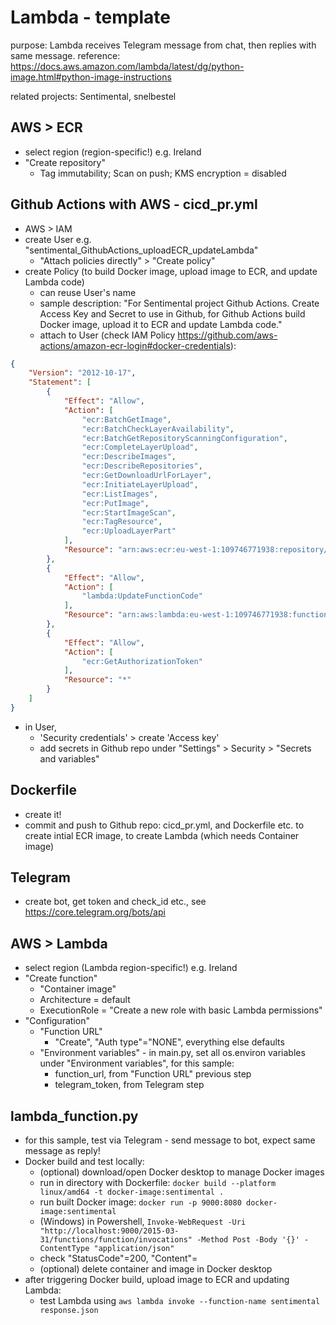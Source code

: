 # Lambda - template
purpose: Lambda receives Telegram message from chat, then replies with same message.
reference: https://docs.aws.amazon.com/lambda/latest/dg/python-image.html#python-image-instructions

related projects: Sentimental, snelbestel

## AWS > ECR
- select region (region-specific!) e.g. Ireland
- "Create repository"
  - Tag immutability; Scan on push; KMS encryption = disabled

## Github Actions with AWS - cicd_pr.yml
- AWS > IAM
- create User e.g. "sentimental_GithubActions_uploadECR_updateLambda"
  - "Attach policies directly" > "Create policy"
- create Policy (to build Docker image, upload image to ECR, and update Lambda code)
  - can reuse User's name
  - sample description: "For Sentimental project Github Actions. Create Access Key and Secret to use in Github, for Github Actions build Docker image, upload it to ECR and update Lambda code."
  - attach to User (check IAM Policy https://github.com/aws-actions/amazon-ecr-login#docker-credentials):
```json
{
    "Version": "2012-10-17",
    "Statement": [
        {
            "Effect": "Allow",
            "Action": [
                "ecr:BatchGetImage",
                "ecr:BatchCheckLayerAvailability",
                "ecr:BatchGetRepositoryScanningConfiguration",
                "ecr:CompleteLayerUpload",
                "ecr:DescribeImages",
                "ecr:DescribeRepositories",
                "ecr:GetDownloadUrlForLayer",
                "ecr:InitiateLayerUpload",
                "ecr:ListImages",
                "ecr:PutImage",
                "ecr:StartImageScan",
                "ecr:TagResource",
                "ecr:UploadLayerPart"
            ],
            "Resource": "arn:aws:ecr:eu-west-1:109746771938:repository/sentimental"
        },
        {
            "Effect": "Allow",
            "Action": [
                "lambda:UpdateFunctionCode"
            ],
            "Resource": "arn:aws:lambda:eu-west-1:109746771938:function:sentimental"
        },
        {
            "Effect": "Allow",
            "Action": [
                "ecr:GetAuthorizationToken"
            ],
            "Resource": "*"
        }
    ]
}
```
- in User, 
  - 'Security credentials' > create 'Access key'
  - add secrets in Github repo under "Settings" > Security > "Secrets and variables"

## Dockerfile
- create it!
- commit and push to Github repo: cicd_pr.yml, and Dockerfile etc. to create intial ECR image, to create Lambda (which needs Container image)

## Telegram
- create bot, get token and check_id etc., see https://core.telegram.org/bots/api

## AWS > Lambda
- select region (Lambda region-specific!) e.g. Ireland
- "Create function"
  - "Container image"
  - Architecture = default
  - ExecutionRole = "Create a new role with basic Lambda permissions"
- "Configuration"
  - "Function URL"
      - "Create", "Auth type"="NONE", everything else defaults
  - "Environment variables" - in main.py, set all os.environ variables under "Environment variables", for this sample:
    - function_url, from "Function URL" previous step
    - telegram_token, from Telegram step
    
## lambda_function.py
- for this sample, test via Telegram - send message to bot, expect same message as reply!
- Docker build and test locally:
  - (optional) download/open Docker desktop to manage Docker images
  - run in directory with Dockerfile: `docker build --platform linux/amd64 -t docker-image:sentimental .`
  - run built Docker image: `docker run -p 9000:8080 docker-image:sentimental`
  - (Windows) in Powershell, `Invoke-WebRequest -Uri "http://localhost:9000/2015-03-31/functions/function/invocations" -Method Post -Body '{}' -ContentType "application/json"`
  - check "StatusCode"=200, "Content"=<what lambda_function.handler returns>
  - (optional) delete container and image in Docker desktop
- after triggering Docker build, upload image to ECR and updating Lambda:
  - test Lambda using `aws lambda invoke --function-name sentimental response.json`
